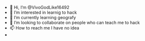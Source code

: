 - 👋 Hi, I’m @VivoGodLike16492
- 👀 I’m interested in learnig to hack
- 🌱 I’m currently learning geografy
- 💞️ I’m looking to collaborate on people who can teach me to hack
- 📫 How to reach me I have no idea
-

<!---
VivoGodLike16492/VivoGodLike16492 is a ✨ special ✨ repository because its `README.md` (this file) appears on your GitHub profile.
You can click the Preview link to take a look at your changes.
--->
